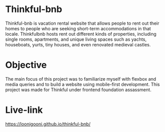# Thinkful-bnb

Thinkful-bnb is vacation rental website that allows people to rent out their homes to people who are seeking short-term accommodations in that locale. Thinkfulbnb hosts rent out different kinds of properties, including single rooms, apartments, and unique living spaces such as yachts, houseboats, yurts, tiny houses, and even renovated medieval castles.

# Objective

The main focus of this project was to familiarize myself with flexbox and media queries and to build a website using mobile-first development. This project was made for Thinkful under frontend foundation assassment.

# Live-link

https://loonigooni.github.io/thinkful-bnb/




